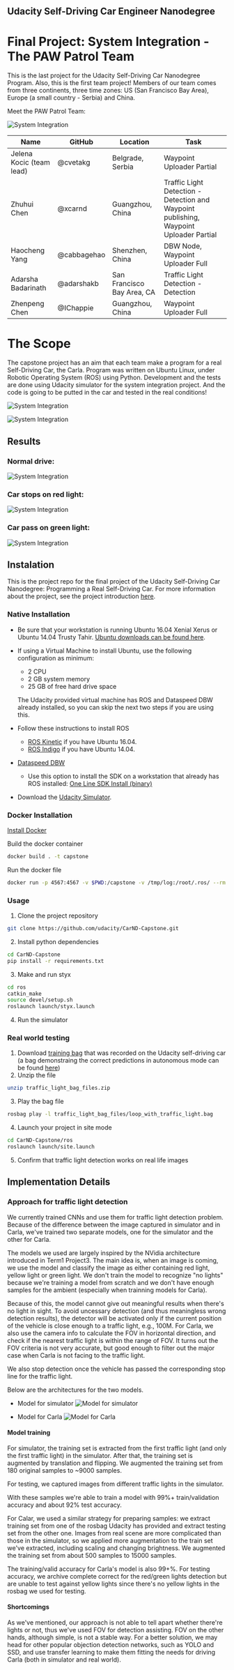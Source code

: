 ## Udacity Self-Driving Car Engineer Nanodegree
# Final Project: System Integration - The PAW Patrol Team


This is the last project for the Udacity Self-Driving Car Nanodegree Program. Also, this is the first team project! Members of our team comes from three continents, three time zones: US (San Francisco Bay Area), Europe (a small country - Serbia) and China. 


Meet the PAW Patrol Team: 

![System Integration](/imgs/pawpatrol_resize.png)


Name | GitHub | Location | Task
------------ | ------------- | ------------- | -------------
Jelena Kocic (team lead) | @cvetakg | Belgrade, Serbia| Waypoint Uploader Partial
Zhuhui Chen | @xcarnd | Guangzhou, China | Traffic Light Detection - Detection and Waypoint publishing, Waypoint Uploader Partial
Haocheng Yang | @cabbagehao | Shenzhen, China | DBW Node, Waypoint Uploader Full
Adarsha Badarinath | @adarshakb | San Francisco Bay Area, CA| Traffic Light Detection - Detection
Zhenpeng Chen | @IChappie | Guangzhou, China | Waypoint Uploader Full

# The Scope

The capstone project has an aim that each team make a program for a real Self-Driving Car, the Carla. Program was written on Ubuntu Linux, under Robotic Operating System (ROS) using Python. Development and the tests are done using Udacity simulator for the system integration project. And the code is going to be putted in the car and tested in the real conditions!

![System Integration](/imgs/P1.png)

![System Integration](/imgs/final-project-ros-graph-v2.png)


## Results


### Normal drive:

![System Integration](/imgs/1.png)


### Car stops on red light:

![System Integration](/imgs/2.png)


### Car pass on green light:

![System Integration](/imgs/3.png)


## Instalation


This is the project repo for the final project of the Udacity Self-Driving Car Nanodegree: Programming a Real Self-Driving Car. For more information about the project, see the project introduction [here](https://classroom.udacity.com/nanodegrees/nd013/parts/6047fe34-d93c-4f50-8336-b70ef10cb4b2/modules/e1a23b06-329a-4684-a717-ad476f0d8dff/lessons/462c933d-9f24-42d3-8bdc-a08a5fc866e4/concepts/5ab4b122-83e6-436d-850f-9f4d26627fd9).

### Native Installation

* Be sure that your workstation is running Ubuntu 16.04 Xenial Xerus or Ubuntu 14.04 Trusty Tahir. [Ubuntu downloads can be found here](https://www.ubuntu.com/download/desktop).
* If using a Virtual Machine to install Ubuntu, use the following configuration as minimum:
  * 2 CPU
  * 2 GB system memory
  * 25 GB of free hard drive space

  The Udacity provided virtual machine has ROS and Dataspeed DBW already installed, so you can skip the next two steps if you are using this.

* Follow these instructions to install ROS
  * [ROS Kinetic](http://wiki.ros.org/kinetic/Installation/Ubuntu) if you have Ubuntu 16.04.
  * [ROS Indigo](http://wiki.ros.org/indigo/Installation/Ubuntu) if you have Ubuntu 14.04.
* [Dataspeed DBW](https://bitbucket.org/DataspeedInc/dbw_mkz_ros)
  * Use this option to install the SDK on a workstation that already has ROS installed: [One Line SDK Install (binary)](https://bitbucket.org/DataspeedInc/dbw_mkz_ros/src/81e63fcc335d7b64139d7482017d6a97b405e250/ROS_SETUP.md?fileviewer=file-view-default)
* Download the [Udacity Simulator](https://github.com/udacity/CarND-Capstone/releases/tag/v1.2).

### Docker Installation
[Install Docker](https://docs.docker.com/engine/installation/)

Build the docker container
```bash
docker build . -t capstone
```

Run the docker file
```bash
docker run -p 4567:4567 -v $PWD:/capstone -v /tmp/log:/root/.ros/ --rm -it capstone
```

### Usage

1. Clone the project repository
```bash
git clone https://github.com/udacity/CarND-Capstone.git
```

2. Install python dependencies
```bash
cd CarND-Capstone
pip install -r requirements.txt
```
3. Make and run styx
```bash
cd ros
catkin_make
source devel/setup.sh
roslaunch launch/styx.launch
```
4. Run the simulator

### Real world testing
1. Download [training bag](https://drive.google.com/file/d/0B2_h37bMVw3iYkdJTlRSUlJIamM/view?usp=sharing) that was recorded on the Udacity self-driving car (a bag demonstraing the correct predictions in autonomous mode can be found [here](https://drive.google.com/open?id=0B2_h37bMVw3iT0ZEdlF4N01QbHc))
2. Unzip the file
```bash
unzip traffic_light_bag_files.zip
```
3. Play the bag file
```bash
rosbag play -l traffic_light_bag_files/loop_with_traffic_light.bag
```
4. Launch your project in site mode
```bash
cd CarND-Capstone/ros
roslaunch launch/site.launch
```
5. Confirm that traffic light detection works on real life images

## Implementation Details

### Approach for traffic light detection

We currently trained CNNs and use them for traffic light detection
problem. Because of the difference between the image captured in
simulator and in Carla, we've trained two separate models, one for the
simulator and the other for Carla.

The models we used are largely inspired by the NVidia architecture
introduced in Term1 Project3. The main idea is, when an image is
coming, we use the model and classify the image as either containing
red light, yellow light or green light. We don't train the model to
recognize "no lights" because we're training a model from scratch and
we don't have enough samples for the ambient (especially when
trainning models for Carla).

Because of this, the model cannot give out meaningful results when
there's no light in sight. To avoid uncessary detection (and thus
meaningless wrong detection results), the detector will be activated
only if the current position of the vehicle is close enough to a
traffic light, e.g., 100M. For Carla, we also use the camera info to
calculate the FOV in horizontal direction, and check if the nearest
traffic light is within the range of FOV. It turns out the FOV
criteria is not very accurate, but good enough to filter out the major
case when Carla is not facing to the traffic light.

We also stop detection once the vehicle has passed the corresponding
stop line for the traffic light.

Below are the architectures for the two models.

+ Model for simulator
![Model for simulator](/imgs/model_styx.png)

+ Model for Carla
![Model for Carla](/imgs/model_carla.png)

#### Model training

For simulator, the training set is extracted from the first traffic
light (and only the first traffic light) in the simulator. After that,
the training set is augmented by translation and flipping. We
augmented the training set from 180 original samples to ~9000
samples.

For testing, we captured images from different traffic lights in the
simulator.

With these samples we're able to train a model with 99%+
train/validation accuracy and about 92% test accuracy.

For Calar, we used a similar strategy for preparing samples: we
extract training set from one of the rosbag Udacity has provided and
extract testing set from the other one. Images from real scene are
more complicated than those in the simulator, so we applied more
augmentation to the train set we've extracted, including scaling and
changing brightness. We augmented the training set from about 500
samples to 15000 samples.

The training/valid accuracy for Carla's model is also 99+%. For
testing accuracy, we archive complete correct for the red/green lights
detection but are unable to test against yellow lights since there's
no yellow lights in the rosbag we used for testing.

#### Shortcomings

As we've mentioned, our approach is not able to tell apart whether
there're lights or not, thus we've used FOV for detection
assisting. FOV on the other hands, although simple, is not a stable
way. For a better solution, we may head for other popular objection
detection networks, such as YOLO and SSD, and use transfer learning to
make them fitting the needs for driving Carla (both in simulator and
real world).
